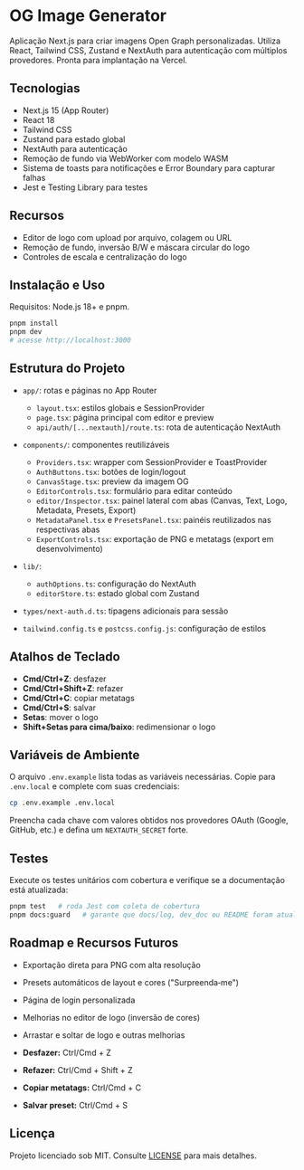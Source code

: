 # OG Image Generator

Aplicação Next.js para criar imagens Open Graph personalizadas. Utiliza React, Tailwind CSS, Zustand e NextAuth para autenticação com múltiplos provedores. Pronta para implantação na Vercel.

## Tecnologias

- Next.js 15 (App Router)
- React 18
- Tailwind CSS
- Zustand para estado global
- NextAuth para autenticação
- Remoção de fundo via WebWorker com modelo WASM
- Sistema de toasts para notificações e Error Boundary para capturar falhas
- Jest e Testing Library para testes

## Recursos

- Editor de logo com upload por arquivo, colagem ou URL
- Remoção de fundo, inversão B/W e máscara circular do logo
- Controles de escala e centralização do logo

## Instalação e Uso

Requisitos: Node.js 18+ e pnpm.

```bash
pnpm install
pnpm dev
# acesse http://localhost:3000
```

## Estrutura do Projeto

- `app/`: rotas e páginas no App Router
  - `layout.tsx`: estilos globais e SessionProvider
  - `page.tsx`: página principal com editor e preview
  - `api/auth/[...nextauth]/route.ts`: rota de autenticação NextAuth
- `components/`: componentes reutilizáveis
  - `Providers.tsx`: wrapper com SessionProvider e ToastProvider
  - `AuthButtons.tsx`: botões de login/logout
  - `CanvasStage.tsx`: preview da imagem OG
  - `EditorControls.tsx`: formulário para editar conteúdo
  - `editor/Inspector.tsx`: painel lateral com abas (Canvas, Text, Logo, Metadata, Presets, Export)
  - `MetadataPanel.tsx` e `PresetsPanel.tsx`: painéis reutilizados nas respectivas abas
  - `ExportControls.tsx`: exportação de PNG e metatags (export em desenvolvimento)

- `lib/`:
  - `authOptions.ts`: configuração do NextAuth
  - `editorStore.ts`: estado global com Zustand
- `types/next-auth.d.ts`: tipagens adicionais para sessão
- `tailwind.config.ts` e `postcss.config.js`: configuração de estilos

## Atalhos de Teclado

- **Cmd/Ctrl+Z**: desfazer
- **Cmd/Ctrl+Shift+Z**: refazer
- **Cmd/Ctrl+C**: copiar metatags
- **Cmd/Ctrl+S**: salvar
- **Setas**: mover o logo
- **Shift+Setas para cima/baixo**: redimensionar o logo

## Variáveis de Ambiente

O arquivo `.env.example` lista todas as variáveis necessárias. Copie para `.env.local` e complete com suas credenciais:

```bash
cp .env.example .env.local
```

Preencha cada chave com valores obtidos nos provedores OAuth (Google, GitHub, etc.) e defina um `NEXTAUTH_SECRET` forte.

## Testes

Execute os testes unitários com cobertura e verifique se a documentação está atualizada:

```bash
pnpm test   # roda Jest com coleta de cobertura
pnpm docs:guard   # garante que docs/log, dev_doc ou README foram atualizados
```

## Roadmap e Recursos Futuros

- Exportação direta para PNG com alta resolução
- Presets automáticos de layout e cores ("Surpreenda‑me")
- Página de login personalizada
- Melhorias no editor de logo (inversão de cores)
- Arrastar e soltar de logo e outras melhorias


- **Desfazer:** Ctrl/Cmd + Z
- **Refazer:** Ctrl/Cmd + Shift + Z
- **Copiar metatags:** Ctrl/Cmd + C
- **Salvar preset:** Ctrl/Cmd + S        
## Licença

Projeto licenciado sob MIT. Consulte [LICENSE](LICENSE) para mais detalhes.
